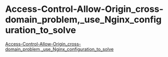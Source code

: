# Access-Control-Allow-Origin_cross-domain_problem,_use_Nginx_configuration_to_solve
[Access-Control-Allow-Origin_cross-domain_problem,_use_Nginx_configuration_to_solve](https://aiwithcloud.com/2022/09/14/access_control_allow_origin_cross_domain_problem_use_nginx_configuration_to_solve/)